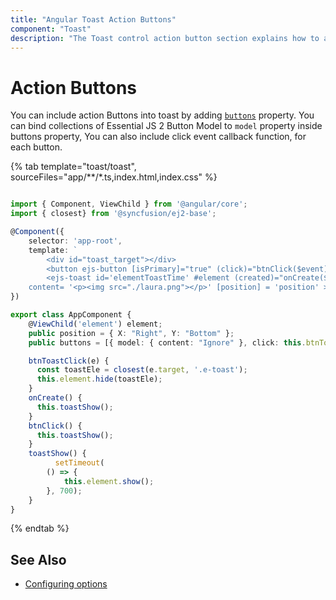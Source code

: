 ```yaml
---
title: "Angular Toast Action Buttons"
component: "Toast"
description: "The Toast control action button section explains how to add button control inside the toast control using button properties."
---
```


# Action Buttons

You can include action Buttons into toast by adding [`buttons`](../../api/toast#buttons) property. You can bind collections of Essential JS 2 Button Model to `model` property inside buttons property, You can also include  click event callback function, for each button.

{% tab template="toast/toast", sourceFiles="app/**/*.ts,index.html,index.css"    %}

```typescript

import { Component, ViewChild } from '@angular/core';
import { closest} from '@syncfusion/ej2-base';

@Component({
    selector: 'app-root',
    template: `
        <div id="toast_target"></div>
        <button ejs-button [isPrimary]="true" (click)="btnClick($event)">Show Toast</button>
        <ejs-toast id='elementToastTime' #element (created)="onCreate($event)" width='230px' height='250px' title= 'Anjolie Stokes' [buttons]='buttons'
    content= '<p><img src="./laura.png"></p>' [position] = 'position' > </ejs-toast>`
})

export class AppComponent {
    @ViewChild('element') element;
    public position = { X: "Right", Y: "Bottom" };
    public buttons = [{ model: { content: "Ignore" }, click: this.btnToastClick.bind(this)}, {model: { content: "reply" }}];

    btnToastClick(e) {
      const toastEle = closest(e.target, '.e-toast');
      this.element.hide(toastEle);
    }
    onCreate() {
      this.toastShow();
    }
    btnClick() {
      this.toastShow();
    }
    toastShow() {
          setTimeout(
        () => {
            this.element.show();
        }, 700);
    }
}


```

{% endtab %}

## See Also

* [Configuring options](./config/)